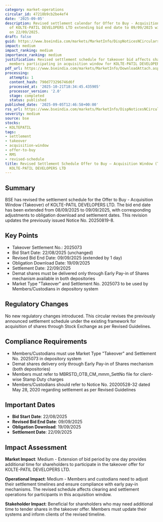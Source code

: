 ```yaml
---
category: market-operations
circular_id: 47218b9cb2be4ef4
date: '2025-09-05'
description: Revised settlement calendar for Offer to Buy - Acquisition Window (Takeover)
  of KOLTE-PATIL DEVELOPERS LTD extending bid end date to 09/09/2025 with settlement
  on 22/09/2025.
draft: false
guid: https://www.bseindia.com/markets/MarketInfo/DispNoticesNCirculars.aspx?Noticeid={C953187E-532B-4733-9071-EC292A1BA6D5}&noticeno=20250905-33&dt=09/05/2025&icount=33&totcount=43&flag=0
impact: medium
impact_ranking: medium
importance_ranking: medium
justification: Revised settlement schedule for takeover bid affects shareholders and
  members participating in acquisition window for KOLTE-PATIL DEVELOPERS LTD
pdf_url: https://www.bseindia.com/markets/MarketInfo/DownloadAttach.aspx?id=20250905-33&attachedId=
processing:
  attempts: 1
  content_hash: 790d773296746d6f
  processed_at: '2025-10-21T18:34:45.435905'
  processor_version: '2.0'
  stage: completed
  status: published
published_date: '2025-09-05T12:46:58+00:00'
rss_url: https://www.bseindia.com/markets/MarketInfo/DispNoticesNCirculars.aspx?Noticeid={C953187E-532B-4733-9071-EC292A1BA6D5}&noticeno=20250905-33&dt=09/05/2025&icount=33&totcount=43&flag=0
severity: medium
source: bse
stocks:
- KOLTEPATIL
tags:
- settlement
- takeover
- acquisition-window
- offer-to-buy
- RMS
- revised-schedule
title: Revised Settlement Schedule Offer to Buy – Acquisition Window (Takeover) for
  KOLTE-PATIL DEVELOPERS LTD
---
```


## Summary

BSE has revised the settlement schedule for the Offer to Buy - Acquisition Window (Takeover) of KOLTE-PATIL DEVELOPERS LTD. The bid end date has been extended from 08/09/2025 to 09/09/2025, with corresponding adjustments to obligation download and settlement dates. This revision updates the previously issued Notice No. 20250819-8.

## Key Points

- Takeover Settlement No.: 2025073
- Bid Start Date: 22/08/2025 (unchanged)
- Revised Bid End Date: 09/09/2025 (extended by 1 day)
- Obligation Download Date: 19/09/2025
- Settlement Date: 22/09/2025
- Demat shares must be delivered only through Early Pay-in of Shares mechanism available in both depositories
- Market Type "Takeover" and Settlement No. 2025073 to be used by Members/Custodians in depository system

## Regulatory Changes

No new regulatory changes introduced. This circular revises the previously announced settlement schedule under the existing framework for acquisition of shares through Stock Exchange as per Revised Guidelines.

## Compliance Requirements

- Members/Custodians must use Market Type "Takeover" and Settlement No. 2025073 in depository system
- Demat shares delivery only through Early Pay-in of Shares mechanism (both depositories)
- Members must refer to MBRSTD_OTB_CM_mmm_SettNo file for client-wise Stamp Duty charges
- Members/Custodians should refer to Notice No. 20200528-32 dated May 28, 2020 regarding settlement as per Revised Guidelines

## Important Dates

- **Bid Start Date**: 22/08/2025
- **Revised Bid End Date**: 09/09/2025
- **Obligation Download**: 19/09/2025
- **Settlement Date**: 22/09/2025

## Impact Assessment

**Market Impact**: Medium - Extension of bid period by one day provides additional time for shareholders to participate in the takeover offer for KOLTE-PATIL DEVELOPERS LTD.

**Operational Impact**: Medium - Members and custodians need to adjust their settlement timelines and ensure compliance with early pay-in mechanisms. The revised schedule affects clearing and settlement operations for participants in this acquisition window.

**Stakeholder Impact**: Beneficial for shareholders who may need additional time to tender shares in the takeover offer. Members must update their systems and inform clients of the revised timeline.